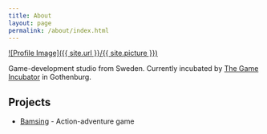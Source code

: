 ```yaml
---
title: About
layout: page
permalink: /about/index.html
---
```

<a href="{{ site.url }}">![Profile Image]({{ site.url }}/{{ site.picture }})</a>

<p>Game-development studio from Sweden. Currently incubated by
<a href="http://swedengamearena.com/business/incubator/">The Game Incubator</a>
in Gothenburg.</p>

<h2>Projects</h2>

<ul>
	<li><a href="http://bamsing.com/">Bamsing</a> - Action-adventure game</li>
</ul>

